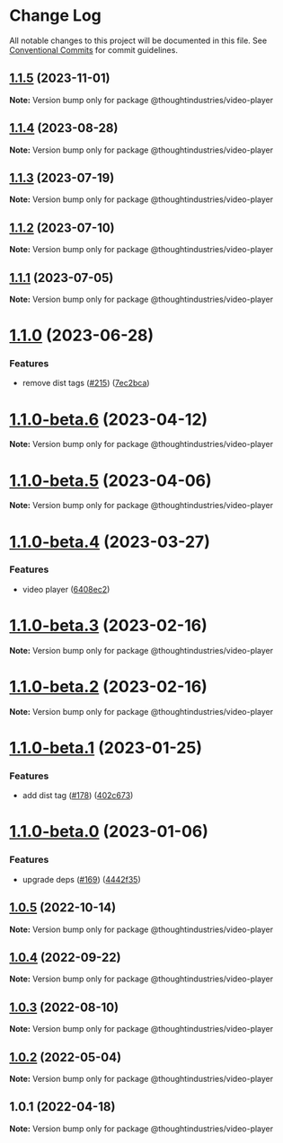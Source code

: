 # Change Log

All notable changes to this project will be documented in this file.
See [Conventional Commits](https://conventionalcommits.org) for commit guidelines.

## [1.1.5](https://github.com/thoughtindustries/helium/compare/@thoughtindustries/video-player@1.1.4...@thoughtindustries/video-player@1.1.5) (2023-11-01)

**Note:** Version bump only for package @thoughtindustries/video-player





## [1.1.4](https://github.com/thoughtindustries/helium/compare/@thoughtindustries/video-player@1.1.3...@thoughtindustries/video-player@1.1.4) (2023-08-28)

**Note:** Version bump only for package @thoughtindustries/video-player





## [1.1.3](https://github.com/thoughtindustries/helium/compare/@thoughtindustries/video-player@1.1.2...@thoughtindustries/video-player@1.1.3) (2023-07-19)

**Note:** Version bump only for package @thoughtindustries/video-player





## [1.1.2](https://github.com/thoughtindustries/helium/compare/@thoughtindustries/video-player@1.1.1...@thoughtindustries/video-player@1.1.2) (2023-07-10)

**Note:** Version bump only for package @thoughtindustries/video-player





## [1.1.1](https://github.com/thoughtindustries/helium/compare/@thoughtindustries/video-player@1.1.0...@thoughtindustries/video-player@1.1.1) (2023-07-05)

**Note:** Version bump only for package @thoughtindustries/video-player





# [1.1.0](https://github.com/thoughtindustries/helium/compare/@thoughtindustries/video-player@1.1.0-beta.6...@thoughtindustries/video-player@1.1.0) (2023-06-28)


### Features

* remove dist tags ([#215](https://github.com/thoughtindustries/helium/issues/215)) ([7ec2bca](https://github.com/thoughtindustries/helium/commit/7ec2bca0750325fe2d6c2528973846d86c082844))





# [1.1.0-beta.6](https://github.com/thoughtindustries/helium/compare/@thoughtindustries/video-player@1.1.0-beta.4...@thoughtindustries/video-player@1.1.0-beta.6) (2023-04-12)

**Note:** Version bump only for package @thoughtindustries/video-player





# [1.1.0-beta.5](https://github.com/thoughtindustries/helium/compare/@thoughtindustries/video-player@1.1.0-beta.4...@thoughtindustries/video-player@1.1.0-beta.5) (2023-04-06)

**Note:** Version bump only for package @thoughtindustries/video-player





# [1.1.0-beta.4](https://github.com/thoughtindustries/helium/compare/@thoughtindustries/video-player@1.1.0-beta.3...@thoughtindustries/video-player@1.1.0-beta.4) (2023-03-27)


### Features

* video player ([6408ec2](https://github.com/thoughtindustries/helium/commit/6408ec29be15cc647d8576fb87d17208e8c8bffb))





# [1.1.0-beta.3](https://github.com/thoughtindustries/helium/compare/@thoughtindustries/video-player@1.1.0-beta.1...@thoughtindustries/video-player@1.1.0-beta.3) (2023-02-16)

**Note:** Version bump only for package @thoughtindustries/video-player





# [1.1.0-beta.2](https://github.com/thoughtindustries/helium/compare/@thoughtindustries/video-player@1.1.0-beta.1...@thoughtindustries/video-player@1.1.0-beta.2) (2023-02-16)

**Note:** Version bump only for package @thoughtindustries/video-player





# [1.1.0-beta.1](https://github.com/thoughtindustries/helium/compare/@thoughtindustries/video-player@1.1.0-beta.0...@thoughtindustries/video-player@1.1.0-beta.1) (2023-01-25)


### Features

* add dist tag ([#178](https://github.com/thoughtindustries/helium/issues/178)) ([402c673](https://github.com/thoughtindustries/helium/commit/402c67371b68a72d488c977701551b8a91ef5959))





# [1.1.0-beta.0](https://github.com/thoughtindustries/helium/compare/@thoughtindustries/video-player@1.0.5...@thoughtindustries/video-player@1.1.0-beta.0) (2023-01-06)


### Features

* upgrade deps ([#169](https://github.com/thoughtindustries/helium/issues/169)) ([4442f35](https://github.com/thoughtindustries/helium/commit/4442f35f6013119bb5e9baf154bdab9a3583b543))





## [1.0.5](https://github.com/thoughtindustries/helium/compare/@thoughtindustries/video-player@1.0.4...@thoughtindustries/video-player@1.0.5) (2022-10-14)

**Note:** Version bump only for package @thoughtindustries/video-player





## [1.0.4](https://github.com/thoughtindustries/helium/compare/@thoughtindustries/video-player@1.0.3...@thoughtindustries/video-player@1.0.4) (2022-09-22)

**Note:** Version bump only for package @thoughtindustries/video-player





## [1.0.3](https://github.com/thoughtindustries/helium/compare/@thoughtindustries/video-player@1.0.2...@thoughtindustries/video-player@1.0.3) (2022-08-10)

**Note:** Version bump only for package @thoughtindustries/video-player





## [1.0.2](https://github.com/thoughtindustries/helium/compare/@thoughtindustries/video-player@1.0.1...@thoughtindustries/video-player@1.0.2) (2022-05-04)

**Note:** Version bump only for package @thoughtindustries/video-player





## 1.0.1 (2022-04-18)

**Note:** Version bump only for package @thoughtindustries/video-player
